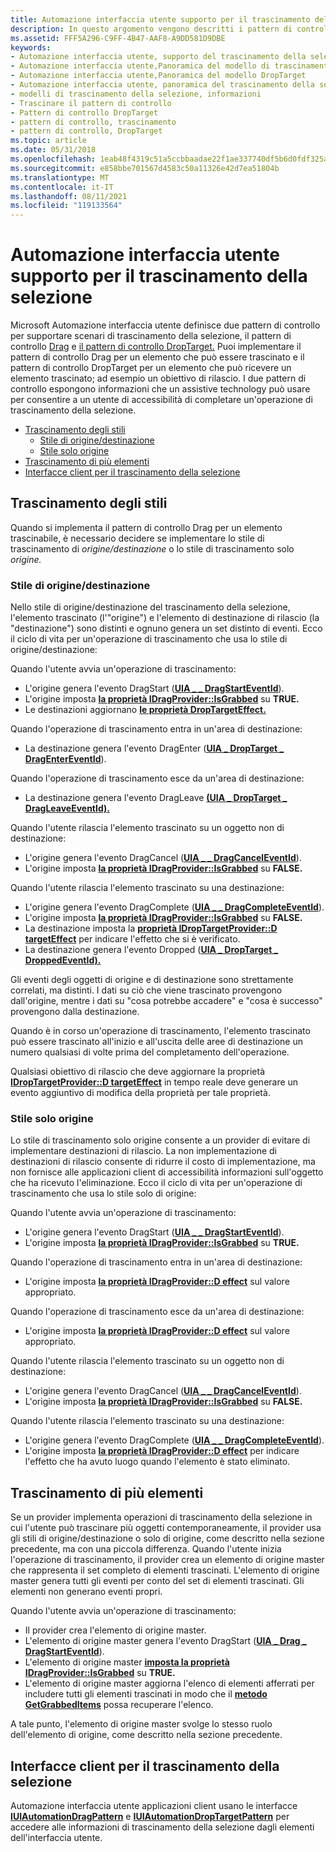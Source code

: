 ```yaml
---
title: Automazione interfaccia utente supporto per il trascinamento della selezione
description: In questo argomento vengono descritti i pattern di controllo che espongono informazioni sulla funzionalità di trascinamento della selezione di un elemento.
ms.assetid: FFF5A296-C9FF-4B47-AAF8-A9DD581D9DBE
keywords:
- Automazione interfaccia utente, supporto del trascinamento della selezione
- Automazione interfaccia utente,Panoramica del modello di trascinamento
- Automazione interfaccia utente,Panoramica del modello DropTarget
- Automazione interfaccia utente, panoramica del trascinamento della selezione
- modelli di trascinamento della selezione, informazioni
- Trascinare il pattern di controllo
- Pattern di controllo DropTarget
- pattern di controllo, trascinamento
- pattern di controllo, DropTarget
ms.topic: article
ms.date: 05/31/2018
ms.openlocfilehash: 1eab48f4319c51a5ccbbaadae22f1ae337740df5b6d0fdf325a01ba1323f8630
ms.sourcegitcommit: e858bbe701567d4583c50a11326e42d7ea51804b
ms.translationtype: MT
ms.contentlocale: it-IT
ms.lasthandoff: 08/11/2021
ms.locfileid: "119133564"
---
```

# <a name="ui-automation-support-for-drag-and-drop"></a>Automazione interfaccia utente supporto per il trascinamento della selezione

Microsoft Automazione interfaccia utente definisce due pattern di controllo per supportare scenari di trascinamento della selezione, il pattern di controllo [Drag](/windows/desktop/WinAuto/uiauto-implementingdrag) e [il pattern di controllo DropTarget.](/windows/desktop/WinAuto/uiauto-implementingdroptarget) Puoi implementare il pattern di controllo Drag per un elemento che può essere trascinato e il pattern di controllo DropTarget per un elemento che può ricevere un elemento trascinato; ad esempio un obiettivo di rilascio. I due pattern di controllo espongono informazioni che un assistive technology può usare per consentire a un utente di accessibilità di completare un'operazione di trascinamento della selezione.

-   [Trascinamento degli stili](#dragging-styles)
    -   [Stile di origine/destinazione](#sourcetarget-style)
    -   [Stile solo origine](#source-only-style)
-   [Trascinamento di più elementi](#dragging-multiple-items)
-   [Interfacce client per il trascinamento della selezione](#client-interfaces-for-drag-and-drop)

## <a name="dragging-styles"></a>Trascinamento degli stili

Quando si [](/windows/desktop/WinAuto/uiauto-implementingdrag) implementa il pattern di controllo Drag per un elemento trascinabile, è necessario decidere se implementare lo stile di trascinamento di *origine/destinazione* o lo stile di trascinamento solo *origine.*

### <a name="sourcetarget-style"></a>Stile di origine/destinazione

Nello stile di origine/destinazione del trascinamento della selezione, l'elemento trascinato (l'"origine") e l'elemento di destinazione di rilascio (la "destinazione") sono distinti e ognuno genera un set distinto di eventi. Ecco il ciclo di vita per un'operazione di trascinamento che usa lo stile di origine/destinazione: <dl> Quando l'utente avvia un'operazione di trascinamento:

-   L'origine genera l'evento DragStart ([**UIA \_ \_ DragStartEventId**](uiauto-event-ids.md)).
-   L'origine imposta [**la proprietà IDragProvider::IsGrabbed**](/windows/desktop/api/UIAutomationCore/nf-uiautomationcore-idragprovider-get_isgrabbed) su **TRUE.**
-   Le destinazioni aggiornano [**le proprietà DropTargetEffect.**](/windows/desktop/api/UIAutomationCore/nf-uiautomationcore-idroptargetprovider-get_droptargeteffect)

  
Quando l'operazione di trascinamento entra in un'area di destinazione:

-   La destinazione genera l'evento DragEnter ([**UIA \_ DropTarget \_ DragEnterEventId**](uiauto-event-ids.md)).

  
Quando l'operazione di trascinamento esce da un'area di destinazione:

-   La destinazione genera l'evento DragLeave [**(UIA \_ DropTarget \_ DragLeaveEventId).**](uiauto-event-ids.md)

  
Quando l'utente rilascia l'elemento trascinato su un oggetto non di destinazione:

-   L'origine genera l'evento DragCancel ([**UIA \_ \_ DragCancelEventId**](uiauto-event-ids.md)).
-   L'origine imposta [**la proprietà IDragProvider::IsGrabbed**](/windows/desktop/api/UIAutomationCore/nf-uiautomationcore-idragprovider-get_isgrabbed) su **FALSE.**

  
Quando l'utente rilascia l'elemento trascinato su una destinazione:

-   L'origine genera l'evento DragComplete ([**UIA \_ \_ DragCompleteEventId**](uiauto-event-ids.md)).
-   L'origine imposta [**la proprietà IDragProvider::IsGrabbed**](/windows/desktop/api/UIAutomationCore/nf-uiautomationcore-idragprovider-get_isgrabbed) su **FALSE.**
-   La destinazione imposta la [**proprietà IDropTargetProvider::D targetEffect**](/windows/desktop/api/UIAutomationCore/nf-uiautomationcore-idroptargetprovider-get_droptargeteffect) per indicare l'effetto che si è verificato.
-   La destinazione genera l'evento Dropped ([**UIA \_ DropTarget \_ DroppedEventId).**](uiauto-event-ids.md)

  
</dl>

Gli eventi degli oggetti di origine e di destinazione sono strettamente correlati, ma distinti. I dati su ciò che viene trascinato provengono dall'origine, mentre i dati su "cosa potrebbe accadere" e "cosa è successo" provengono dalla destinazione.

Quando è in corso un'operazione di trascinamento, l'elemento trascinato può essere trascinato all'inizio e all'uscita delle aree di destinazione un numero qualsiasi di volte prima del completamento dell'operazione.

Qualsiasi obiettivo di rilascio che deve aggiornare la proprietà [**IDropTargetProvider::D targetEffect**](/windows/desktop/api/UIAutomationCore/nf-uiautomationcore-idroptargetprovider-get_droptargeteffect) in tempo reale deve generare un evento aggiuntivo di modifica della proprietà per tale proprietà.

### <a name="source-only-style"></a>Stile solo origine

Lo stile di trascinamento solo origine consente a un provider di evitare di implementare destinazioni di rilascio. La non implementazione di destinazioni di rilascio consente di ridurre il costo di implementazione, ma non fornisce alle applicazioni client di accessibilità informazioni sull'oggetto che ha ricevuto l'eliminazione. Ecco il ciclo di vita per un'operazione di trascinamento che usa lo stile solo di origine: <dl> Quando l'utente avvia un'operazione di trascinamento:

-   L'origine genera l'evento DragStart ([**UIA \_ \_ DragStartEventId**](uiauto-event-ids.md)).
-   L'origine imposta [**la proprietà IDragProvider::IsGrabbed**](/windows/desktop/api/UIAutomationCore/nf-uiautomationcore-idragprovider-get_isgrabbed) su **TRUE.**

  
Quando l'operazione di trascinamento entra in un'area di destinazione:

-   L'origine imposta [**la proprietà IDragProvider::D effect**](/windows/desktop/api/UIAutomationCore/nf-uiautomationcore-idragprovider-get_dropeffect) sul valore appropriato.

  
Quando l'operazione di trascinamento esce da un'area di destinazione:

-   L'origine imposta [**la proprietà IDragProvider::D effect**](/windows/desktop/api/UIAutomationCore/nf-uiautomationcore-idragprovider-get_dropeffect) sul valore appropriato.

  
Quando l'utente rilascia l'elemento trascinato su un oggetto non di destinazione:

-   L'origine genera l'evento DragCancel ([**UIA \_ \_ DragCancelEventId**](uiauto-event-ids.md)).
-   L'origine imposta [**la proprietà IDragProvider::IsGrabbed**](/windows/desktop/api/UIAutomationCore/nf-uiautomationcore-idragprovider-get_isgrabbed) su **FALSE.**

  
Quando l'utente rilascia l'elemento trascinato su una destinazione:

-   L'origine genera l'evento DragComplete ([**UIA \_ \_ DragCompleteEventId**](uiauto-event-ids.md)).
-   L'origine imposta [**la proprietà IDragProvider::D effect**](/windows/desktop/api/UIAutomationCore/nf-uiautomationcore-idragprovider-get_dropeffect) per indicare l'effetto che ha avuto luogo quando l'elemento è stato eliminato.

  
</dl>

## <a name="dragging-multiple-items"></a>Trascinamento di più elementi

Se un provider implementa operazioni di trascinamento della selezione in cui l'utente può trascinare più oggetti contemporaneamente, il provider usa gli stili di origine/destinazione o solo di origine, come descritto nella sezione precedente, ma con una piccola differenza. Quando l'utente inizia l'operazione di trascinamento, il provider crea un elemento di origine master che rappresenta il set completo di elementi trascinati. L'elemento di origine master genera tutti gli eventi per conto del set di elementi trascinati. Gli elementi non generano eventi propri.<dl> Quando l'utente avvia un'operazione di trascinamento:

-   Il provider crea l'elemento di origine master.
-   L'elemento di origine master genera l'evento DragStart ([**UIA \_ Drag \_ DragStartEventId**](uiauto-event-ids.md)).
-   L'elemento di origine master [**imposta la proprietà IDragProvider::IsGrabbed**](/windows/desktop/api/UIAutomationCore/nf-uiautomationcore-idragprovider-get_isgrabbed) su **TRUE.**
-   L'elemento di origine master aggiorna l'elenco di elementi afferrati per includere tutti gli elementi trascinati in modo che il [**metodo GetGrabbedItems**](/windows/desktop/api/UIAutomationCore/nf-uiautomationcore-idragprovider-getgrabbeditems) possa recuperare l'elenco.

  
</dl>

A tale punto, l'elemento di origine master svolge lo stesso ruolo dell'elemento di origine, come descritto nella sezione precedente.

## <a name="client-interfaces-for-drag-and-drop"></a>Interfacce client per il trascinamento della selezione

Automazione interfaccia utente applicazioni client usano le interfacce [**IUIAutomationDragPattern**](/windows/desktop/api/UIAutomationClient/nn-uiautomationclient-iuiautomationdragpattern) e [**IUIAutomationDropTargetPattern**](/windows/desktop/api/UIAutomationClient/nn-uiautomationclient-iuiautomationdroptargetpattern) per accedere alle informazioni di trascinamento della selezione dagli elementi dell'interfaccia utente.

 

 